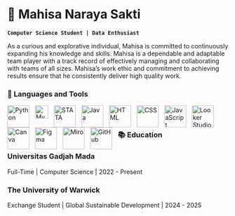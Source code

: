 # 🎸 Mahisa Naraya Sakti

**`Computer Science Student | Data Enthusiast`**

As a curious and explorative individual, Mahisa is committed to continuously expanding his knowledge and skills. Mahisa is a dependable and adaptable team player with a track record of effectively managing and collaborating with teams of all sizes. Mahisa’s work ethic and commitment to achieving results ensure that he consistently deliver high quality work.


### 🧰 Languages and Tools
<img align="left" alt="Python" width="50px" style="padding-right:10px;" src="https://cdn.jsdelivr.net/gh/devicons/devicon/icons/python/python-plain.svg" />
<img align="left" alt="MySQL" width="30px" style="padding-right:10px;" src="https://cdn.jsdelivr.net/gh/devicons/devicon@latest/icons/mysql/mysql-original-wordmark.svg" />
<img align="left" alt="STATA" width="50px" style="padding-right:10px;" src="https://cdn.jsdelivr.net/gh/devicons/devicon@latest/icons/stata/stata-original-wordmark.svg" />          
<img align="left" alt="Java" width="50px" style="padding-right:10px;" src="https://cdn.jsdelivr.net/gh/devicons/devicon/icons/java/java-original.svg"/>
<img align="left" alt="HTML" width="50px" style="padding-right:10px;" src="https://cdn.jsdelivr.net/gh/devicons/devicon/icons/html5/html5-plain.svg" />
<img align="left" alt="CSS" width="50px" style="padding-right:10px;" src="https://cdn.jsdelivr.net/gh/devicons/devicon/icons/css3/css3-plain.svg" />
<img align="left" alt="JavaScript" width="50px" style="padding-right:10px;" src="https://cdn.jsdelivr.net/gh/devicons/devicon/icons/javascript/javascript-plain.svg" />
<img align="left" alt="Looker Studio" width="50px" style="padding-right:10px;" src="https://www.gstatic.com/analytics-lego/svg/ic_looker_studio.svg" />
<img align="left" alt="Canva" width="50px" style="padding-right:10px;" src="https://cdn.jsdelivr.net/gh/devicons/devicon@latest/icons/canva/canva-original.svg" />       
<img align="left" alt="Figma" width="50px" style="padding-right:10px;" src="https://cdn.jsdelivr.net/gh/devicons/devicon@latest/icons/figma/figma-original.svg" />         
<img align="left" alt="Miro" width="50px" style="padding-right:10px;" src="https://cdn.brandfetch.io/idAnDTFapY/theme/dark/symbol.svg?c=1bfwsmEH20zzEfSNTed" />
<img align="left" alt="GitHub" width="50px" style="padding-right:10px;" src="https://cdn.brandfetch.io/idZAyF9rlg/theme/light/symbol.svg?c=1bfwsmEH20zzEfSNTed" />
<br />

#

### 📚 Education
<h3>Universitas Gadjah Mada</h3>
Full-Time | Computer Science | 2022 - Present

###

<h3>The University of Warwick</h3>
Exchange Student | Global Sustainable Development | 2024 - 2025  
